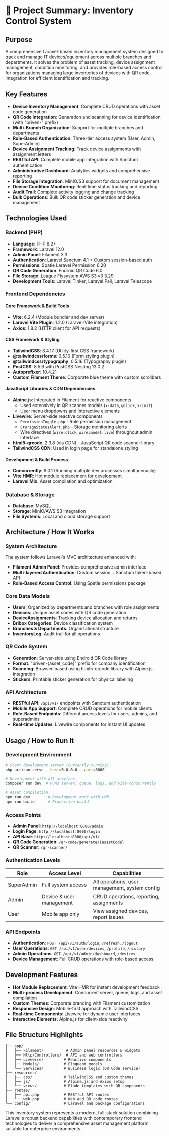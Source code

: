 # 📝 Project Summary: Inventory Control System

## Purpose
A comprehensive Laravel-based inventory management system designed to track and manage IT devices/equipment across multiple branches and departments. It solves the problem of asset tracking, device assignment management, condition monitoring, and provides role-based access control for organizations managing large inventories of devices with QR code integration for efficient identification and tracking.

## Key Features
- **Device Inventory Management**: Complete CRUD operations with asset code generation
- **QR Code Integration**: Generation and scanning for device identification (with "briven-" prefix)
- **Multi-Branch Organization**: Support for multiple branches and departments
- **Role-Based Authentication**: Three-tier access system (User, Admin, SuperAdmin)
- **Device Assignment Tracking**: Track device assignments with assignment letters
- **RESTful API**: Complete mobile app integration with Sanctum authentication
- **Administrative Dashboard**: Analytics widgets and comprehensive reporting
- **File Storage Integration**: MinIO/S3 support for document management
- **Device Condition Monitoring**: Real-time status tracking and reporting
- **Audit Trail**: Complete activity logging and change tracking
- **Bulk Operations**: Bulk QR code sticker generation and device management

## Technologies Used

### Backend (PHP)
- **Language**: PHP 8.2+
- **Framework**: Laravel 12.0
- **Admin Panel**: Filament 3.3
- **Authentication**: Laravel Sanctum 4.1 + Custom session-based auth
- **Permissions**: Spatie Laravel Permission 6.20
- **QR Code Generation**: Endroid QR Code 6.0
- **File Storage**: League Flysystem AWS S3 v3 3.29
- **Development Tools**: Laravel Tinker, Laravel Pail, Laravel Telescope

### Frontend Dependencies

#### Core Framework & Build Tools
- **Vite**: 6.2.4 (Module bundler and dev server)
- **Laravel Vite Plugin**: 1.2.0 (Laravel-Vite integration)
- **Axios**: 1.8.2 (HTTP client for API requests)

#### CSS Framework & Styling
- **TailwindCSS**: 3.4.17 (Utility-first CSS framework)
- **@tailwindcss/forms**: 0.5.10 (Form styling plugin)
- **@tailwindcss/typography**: 0.5.16 (Typography plugin)
- **PostCSS**: 8.5.6 with PostCSS Nesting 13.0.2
- **Autoprefixer**: 10.4.21
- **Custom Filament Theme**: Corporate blue theme with custom scrollbars

#### JavaScript Libraries & CDN Dependencies
- **Alpine.js**: Integrated in Filament for reactive components
  - Used extensively in QR scanner modals (`x-data`, `@click`, `x-init`)
  - User menu dropdowns and interactive elements
- **Livewire**: Server-side reactive components
  - `PermissionToggle.php` - Role permission management
  - `StorageStatusAlert.php` - Storage monitoring alerts
  - Wire directives (`wire:click`, `wire:model.live`) throughout admin interface
- **html5-qrcode**: 2.3.8 (via CDN) - JavaScript QR code scanner library
- **TailwindCSS CDN**: Used in login page for standalone styling

#### Development & Build Process
- **Concurrently**: 9.0.1 (Running multiple dev processes simultaneously)
- **Vite HMR**: Hot module replacement for development
- **Laravel Mix**: Asset compilation and optimization

### Database & Storage
- **Database**: MySQL
- **Storage**: MinIO/AWS S3 integration
- **File Systems**: Local and cloud storage support

## Architecture / How It Works

### System Architecture
The system follows Laravel's MVC architecture enhanced with:
- **Filament Admin Panel**: Provides comprehensive admin interface
- **Multi-layered Authentication**: Custom session + Sanctum token-based API
- **Role-Based Access Control**: Using Spatie permissions package

### Core Data Models
- **Users**: Organized by departments and branches with role assignments
- **Devices**: Unique asset codes with QR code generation
- **DeviceAssignments**: Tracking device allocation and returns
- **Bribox Categories**: Device classification system
- **Branches & Departments**: Organizational structure
- **InventoryLog**: Audit trail for all operations

### QR Code System
- **Generation**: Server-side using Endroid QR Code library
- **Format**: "briven-{asset_code}" prefix for company identification
- **Scanning**: Browser-based using html5-qrcode library with Alpine.js integration
- **Stickers**: Printable sticker generation for physical labeling

### API Architecture
- **RESTful API**: `/api/v1/` endpoints with Sanctum authentication
- **Mobile App Support**: Complete CRUD operations for mobile clients
- **Role-Based Endpoints**: Different access levels for users, admins, and superadmins
- **Real-time Updates**: Livewire components for instant UI updates

## Usage / How to Run It

### Development Environment
```bash
# Start development server (currently running)
php artisan serve --host=0.0.0.0 --port=8000

# Development with all services
composer run dev  # Runs server, queue, logs, and vite concurrently

# Asset compilation
npm run dev        # Development mode with HMR
npm run build      # Production build
```

### Access Points
- **Admin Panel**: `http://localhost:8000/admin`
- **Login Page**: `http://localhost:8000/login`
- **API Base**: `http://localhost:8000/api/v1/`
- **QR Code Generation**: `/qr-code/generate/{assetCode}`
- **QR Scanner**: `/qr-scanner/`

### Authentication Levels
| Role | Access Level | Capabilities |
|------|-------------|--------------|
| SuperAdmin | Full system access | All operations, user management, system config |
| Admin | Device & user management | CRUD operations, reporting, assignments |
| User | Mobile app only | View assigned devices, report issues |

### API Endpoints
- **Authentication**: `POST /api/v1/auth/login`, `/refresh`, `/logout`
- **User Operations**: `GET /api/v1/user/devices`, `/profile`, `/history`
- **Admin Operations**: `GET /api/v1/admin/dashboard`, `/devices`
- **Device Management**: Full CRUD operations with role-based access

## Development Features
- **Hot Module Replacement**: Vite HMR for instant development feedback
- **Multi-process Development**: Concurrent server, queue, logs, and asset compilation
- **Custom Themes**: Corporate branding with Filament customization
- **Responsive Design**: Mobile-first approach with TailwindCSS
- **Real-time Components**: Livewire for dynamic user interfaces
- **Interactive Elements**: Alpine.js for client-side reactivity

## File Structure Highlights
```
├── app/
│   ├── Filament/          # Admin panel resources & widgets
│   ├── Http/Controllers/  # API and web controllers
│   ├── Livewire/         # Reactive components
│   ├── Models/           # Eloquent models
│   └── Services/         # Business logic (QR Code service)
├── resources/
│   ├── css/              # TailwindCSS and custom themes
│   ├── js/               # Alpine.js and Axios setup
│   └── views/            # Blade templates with QR components
├── routes/
│   ├── api.php           # RESTful API routes
│   └── web.php           # Web and QR code routes
└── config/               # Laravel and package configurations
```

This inventory system represents a modern, full-stack solution combining Laravel's robust backend capabilities with contemporary frontend technologies to deliver a comprehensive asset management platform suitable for enterprise environments.
